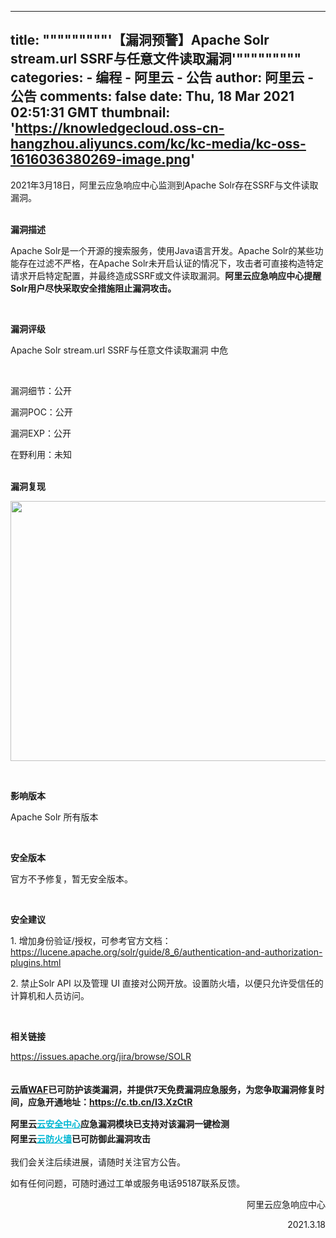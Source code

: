 
---
title: """""""""'【漏洞预警】Apache Solr stream.url SSRF与任意文件读取漏洞'"""""""""
categories: 
    - 编程
    - 阿里云 - 公告
author: 阿里云 - 公告
comments: false
date: Thu, 18 Mar 2021 02:51:31 GMT
thumbnail: 'https://knowledgecloud.oss-cn-hangzhou.aliyuncs.com/kc/kc-media/kc-oss-1616036380269-image.png'
---

<div>   
<p>2021年3月18日，阿里云应急响应中心监测到Apache Solr存在SSRF与文件读取漏洞。</p><p><br><strong>漏洞描述</strong></p><p>Apache Solr是一个开源的搜索服务，使用Java语言开发。Apache Solr的某些功能存在过滤不严格，在Apache Solr未开启认证的情况下，攻击者可直接构造特定请求开启特定配置，并最终造成SSRF或文件读取漏洞。<strong>阿里云应急响应中心提醒Solr用户尽快采取安全措施阻止漏洞攻击。</strong></p><p><br></p><p></p><p><strong>漏洞评级</strong></p><p>Apache Solr stream.url SSRF与任意文件读取漏洞 中危</p><p><br></p><p></p><p>漏洞细节：公开</p><p>漏洞POC：公开</p><p>漏洞EXP：公开</p><p>在野利用：未知</p><p></p><p><br><strong>漏洞复现</strong></p><p><img src="https://knowledgecloud.oss-cn-hangzhou.aliyuncs.com/kc/kc-media/kc-oss-1616036380269-image.png" width="834" height="416" referrerpolicy="no-referrer"></p><p><br></p><p><strong>影响版本</strong></p><p>Apache Solr 所有版本</p><p><br></p><p><strong>安全版本</strong></p><p>官方不予修复，暂无安全版本。</p><p><br></p><p><strong>安全建议</strong></p><p>1. 增加身份验证/授权，可参考官方文档：<a href="https://lucene.apache.org/solr/guide/8_6/authentication-and-authorization-plugins.html" target="_blank" class>https://lucene.apache.org/solr/guide/8_6/authentication-and-authorization-plugins.html</a></p><p>2. 禁止Solr API 以及管理 UI 直接对公网开放。设置防火墙，以便只允许受信任的计算机和人员访问。</p><p><br></p><p><strong>相关链接</strong></p><p><a href="https://issues.apache.org/jira/browse/SOLR" target="_self" class>https://issues.apache.org/jira/browse/SOLR</a><br><br><br><strong>云盾</strong><a href="https://yundunnext.console.aliyun.com/?spm=5176.2020520001.aliyun_sidebar.28.49f316d0Dm8OZE&p=waf#/waf/cn/buy" target="_blank" class><strong>WAF</strong></a><strong>已可防护该类漏洞，并提供7天免费漏洞应急服务，为您争取漏洞修复时间，应急开通地址：</strong><a style="background-color:transparent" href="https://c.tb.cn/I3.XzCtR" target="_blank" class><strong>https://c.tb.cn/I3.XzCtR</strong></a></p><p style="text-align:start;line-height:24px"><strong>阿里云</strong><a style="font-size:14px;font-weight:400;letter-spacing:normal;text-align:start;white-space:normal;color:rgb(0, 183, 211);background-color:transparent;margin:0px;margin-bottom:0px;margin-top:0px;margin-left:0px;margin-right:0px;padding:0px;padding-bottom:0px;padding-top:0px;padding-left:0px;padding-right:0px" href="https://yundunnext.console.aliyun.com/?p=sasnext#/vulManage/cn-hangzhou" target="_blank" class><strong>云安全中心</strong></a><strong>应急漏洞模块已支持对该漏洞一键检测</strong><br><strong>阿里云</strong><a style="font-size:14px;font-weight:400;letter-spacing:normal;text-align:start;white-space:normal;color:rgb(0, 183, 211);background-color:rgb(255, 255, 255);margin:0px;margin-bottom:0px;margin-top:0px;margin-left:0px;margin-right:0px;padding:0px;padding-bottom:0px;padding-top:0px;padding-left:0px;padding-right:0px" href="https://yundunnext.console.aliyun.com/?p=cfwnext#/overview/safe" target="_blank" class><strong>云防火墙</strong></a><strong>已可防御此漏洞攻击</strong></p><p></p><p></p><p>我们会关注后续进展，请随时关注官方公告。</p><p>如有任何问题，可随时通过工单或服务电话95187联系反馈。</p><p style="text-align:right">阿里云应急响应中心</p><p style="text-align:right">2021.3.18</p>  
</div>
            
